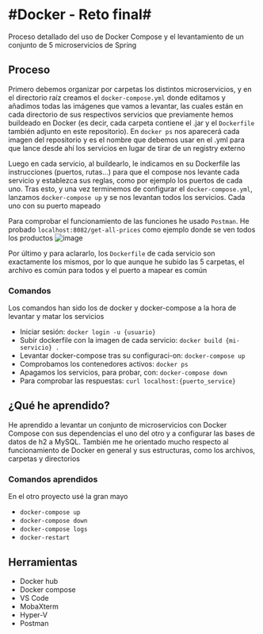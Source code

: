 # #Docker - Reto final#

Proceso detallado del uso de Docker Compose y el levantamiento de un conjunto de 5 microservicios de Spring

## Proceso

Primero debemos organizar por carpetas los distintos microservicios, y en el directorio raíz creamos el `docker-compose.yml` donde editamos y añadimos todas las imágenes que vamos a levantar, las cuales están en cada directorio de sus respectivos servicios que previamente hemos buildeado en Docker (es decir, cada carpeta contiene el .jar y el `Dockerfile` también adjunto en este repositorio). En `docker ps` nos aparecerá cada imagen del repositorio y es el nombre que debemos usar en el .yml para que lance desde ahí los servicios en lugar de tirar de un registry externo

Luego en cada servicio, al buildearlo, le indicamos en su Dockerfile las instrucciones (puertos, rutas...) para que el compose nos levante cada servicio y establezca sus reglas, como por ejemplo los puertos de cada uno. Tras esto, y una vez terminemos de configurar el `docker-compose.yml`, lanzamos `docker-compose up` y se nos levantan todos los servicios. Cada uno con su puerto mapeado

Para comprobar el funcionamiento de las funciones he usado `Postman`. He probado `localhost:8082/get-all-prices` como ejemplo donde se ven todos los productos
![image](https://user-images.githubusercontent.com/32489904/168285710-e764e1d5-96a0-4960-bfad-267b8180b8f3.png)


Por último y para aclararlo, los `Dockerfile` de cada servicio son exactamente los mismos, por lo que aunque he subido las 5 carpetas, el archivo es común para todos y el puerto a mapear es común

### Comandos

Los comandos han sido los de docker y docker-compose a la hora de levantar y matar los servicios

* Iniciar sesión: `docker login -u {usuario}`
* Subir dockerfile con la imagen de cada servicio: `docker build {mi-servicio} .`
* Levantar docker-compose tras su configuraci-on: `docker-compose up`
* Comprobamos los contenedores activos: `docker ps`
* Apagamos los servicios, para probar, con: `docker-compose down`
* Para comprobar las respuestas: `curl localhost:{puerto_service}`

## ¿Qué he aprendido?

He aprendido a levantar un conjunto de microservicios con Docker Compose con sus dependencias el uno del otro y a configurar las bases de datos de h2 a MySQL. También me he orientado mucho respecto al funcionamiento de Docker en general y sus estructuras, como los archivos, carpetas y directorios

### Comandos aprendidos

En el otro proyecto usé la gran mayo

* `docker-compose up`
* `docker-compose down`
* `docker-compose logs`
* `docker-restart`

## Herramientas

* Docker hub
* Docker compose
* VS Code
* MobaXterm
* Hyper-V
* Postman
